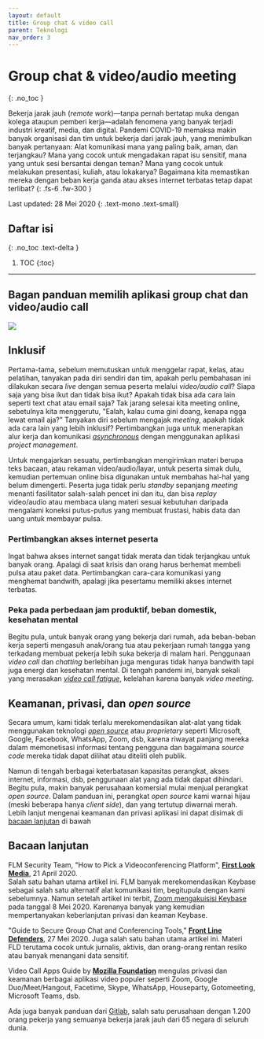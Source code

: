 ```yaml
---
layout: default
title: Group chat & video call
parent: Teknologi
nav_order: 3
---
```


# Group chat & video/audio meeting
{: .no_toc }

Bekerja jarak jauh (_remote work_)—tanpa pernah bertatap muka dengan kolega ataupun pemberi kerja—adalah fenomena yang banyak terjadi industri kreatif, media, dan digital. Pandemi COVID-19 memaksa makin banyak organisasi dan tim untuk bekerja dari jarak jauh, yang menimbulkan banyak pertanyaan: Alat komunikasi mana yang paling baik, aman, dan terjangkau? Mana yang cocok untuk mengadakan rapat isu sensitif, mana yang untuk sesi bersantai dengan teman? Mana yang cocok untuk melakukan presentasi, kuliah, atau lokakarya? Bagaimana kita memastikan mereka dengan beban kerja ganda atau akses internet terbatas tetap dapat terlibat?
{: .fs-6 .fw-300 }

Last updated: 28 Mei 2020
{: .text-mono .text-small}

## Daftar isi
{: .no_toc .text-delta }

1. TOC
{:toc}

---

## Bagan panduan memilih aplikasi group chat dan video/audio call

![](https://www.perintis.or.id/wp-content/uploads/2020/05/MemilihGroupChatConferencing.png)

## Inklusif


Pertama-tama, sebelum memutuskan untuk menggelar rapat, kelas, atau pelatihan, tanyakan pada diri sendiri dan tim, apakah perlu pembahasan ini dilakukan secara _live_ dengan semua peserta melalui _video/audio call_? Siapa saja yang bisa ikut dan tidak bisa ikut? Apakah tidak bisa ada cara lain seperti text chat atau email saja? Tak jarang selesai kita meeting online, sebetulnya kita menggerutu, "Ealah, kalau cuma gini doang, kenapa ngga lewat email aja?" Tanyakan diri sebelum mengajak _meeting_, apakah tidak ada cara lain yang lebih inklusif? Pertimbangkan juga untuk menerapkan alur kerja dan komunikasi [_asynchronous_](https://about.gitlab.com/company/culture/all-remote/asynchronous/) dengan menggunakan aplikasi _project management_.

 Untuk mengajarkan sesuatu, pertimbangkan mengirimkan materi berupa teks bacaan, atau rekaman video/audio/layar, untuk peserta simak dulu, kemudian pertemuan online bisa digunakan untuk membahas hal-hal yang belum dimengerti. Peserta juga tidak perlu _standby_ sepanjang _meeting_ menanti fasilitator salah-salah pencet ini dan itu, dan bisa _replay_ video/audio atau membaca ulang materi sesuai kebutuhan daripada mengalami koneksi putus-putus yang membuat frustasi, habis data dan uang untuk membayar pulsa.

### Pertimbangkan akses internet peserta

Ingat bahwa akses internet sangat tidak merata dan tidak terjangkau untuk banyak orang. Apalagi di saat krisis dan orang harus berhemat membeli pulsa atau paket data. Pertimbangkan cara-cara komunikasi yang menghemat bandwith, apalagi jika pesertamu memiliki akses internet terbatas.

### Peka pada perbedaan jam produktif, beban domestik, kesehatan mental

Begitu pula, untuk banyak orang yang bekerja dari rumah, ada beban-beban kerja seperti mengasuh anak/orang tua atau pekerjaan rumah tangga yang terkadang membuat pekerja lebih suka bekerja di malam hari. Penggunaan _video call_ dan _chatting_ berlebihan juga menguras tidak hanya bandwith tapi juga energi dan kesehatan mental. Di tengah pandemi ini, banyak sekali yang merasakan [_video call fatigue_](https://www.nationalgeographic.com/science/2020/04/coronavirus-zoom-fatigue-is-taxing-the-brain-here-is-why-that-happens/), kelelahan karena banyak _video meeting_.

## Keamanan, privasi, dan _open source_

Secara umum, kami tidak terlalu merekomendasikan alat-alat yang tidak menggunakan teknologi [_open source_](https://en.wikipedia.org/wiki/Open_source) atau _proprietary_ seperti Microsoft, Google, Facebook, WhatsApp, Zoom, dsb, karena riwayat panjang mereka dalam memonetisasi informasi tentang pengguna dan bagaimana _source code_ mereka tidak dapat dilihat atau diteliti oleh publik.

Namun di tengah berbagai keterbatasan kapasitas perangkat, akses internet, informasi, dsb, penggunaan alat yang ada tidak dapat dihindari. Begitu pula, makin banyak perusahaan komersial mulai menjual perangkat _open source_. Dalam panduan ini, perangkat _open source_ kami warnai hijau (meski beberapa hanya _client side_), dan yang tertutup diwarnai merah. Lebih lanjut mengenai keamanan dan privasi aplikasi ini dapat disimak di [bacaan lanjutan](#bacaan-lanjutan) di bawah

## Bacaan lanjutan

FLM Security Team, "How to Pick a Videoconferencing Platform", **[First Look Media](https://code.firstlook.media/how-to-pick-a-video-conferencing-platform)**, 21 April 2020.  
Salah satu bahan utama artikel ini. FLM banyak merekomendasikan Keybase sebagai salah satu alternatif alat komunikasi tim, begitupula dengan kami sebelumnya. Namun setelah artikel ini terbit, [Zoom mengakuisisi Keybase](https://keybase.io/blog/keybase-joins-zoom) pada tanggal 8 Mei 2020. Karenanya banyak yang kemudian mempertanyakan keberlanjutan privasi dan keaman Keybase.

"Guide to Secure Group Chat and Conferencing Tools," **[Front Line Defenders](https://www.frontlinedefenders.org/en/resource-publication/guide-secure-group-chat-and-conferencing-tools)**, 27 Mei 2020.
Juga salah satu bahan utama artikel ini. Materi FLD terutama cocok untuk jurnalis, aktivis, dan orang-orang rentan resiko atau banyak menangani data sensitif.

Video Call Apps Guide by **[Mozilla Foundation](https://foundation.mozilla.org/en/privacynotincluded/categories/video-call-apps/)** mengulas privasi dan keamanan berbagai aplikasi video populer seperti Zoom, Google Duo/Meet/Hangout, Facetime, Skype, WhatsApp, Houseparty, Gotomeeting, Microsoft Teams, dsb.

Ada juga banyak panduan dari [Gitlab](https://about.gitlab.com/company/culture/all-remote/guide/), salah satu perusahaan dengan 1.200 orang pekerja yang semuanya bekerja jarak jauh dari 65 negara di seluruh dunia.
